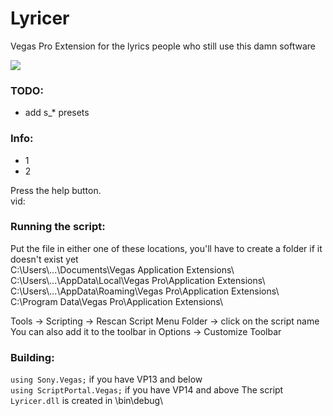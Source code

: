 # Lyricer

Vegas Pro Extension for the lyrics people who still use this damn software

![](preview.png)

### TODO:

- add s\_\* presets

### Info:

- 1
- 2

Press the help button.  
 vid:

### Running the script:

Put the file in either one of these locations, you'll have to create a folder if it doesn't exist yet  
C:\Users\\...\Documents\Vegas Application Extensions\  
C:\Users\\...\AppData\Local\Vegas Pro\Application Extensions\  
C:\Users\\...\AppData\Roaming\Vegas Pro\Application Extensions\  
C:\Program Data\Vegas Pro\Application Extensions\

Tools -> Scripting -> Rescan Script Menu Folder -> click on the script name  
You can also add it to the toolbar in Options -> Customize Toolbar

### Building:

`using Sony.Vegas;` if you have VP13 and below  
`using ScriptPortal.Vegas;` if you have VP14 and above
The script `Lyricer.dll` is created in \bin\debug\
